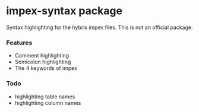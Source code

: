 # impex-syntax package

Syntax highlighting for the hybris impex files. This is not an official package.

### Features

* Comment highlighting
* Semicolon highlighting
* The 4 keywords of impex


### Todo

* highlighting table names
* highlighting column names
